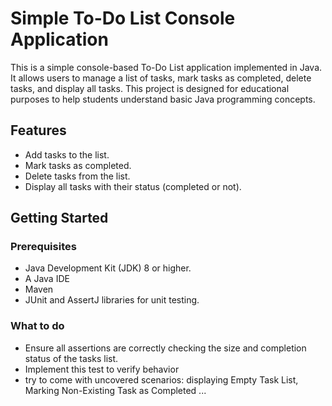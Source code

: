# Simple To-Do List Console Application

This is a simple console-based To-Do List application implemented in Java. It allows users to manage a list of tasks, mark tasks as completed, delete tasks, and display all tasks. This project is designed for educational purposes to help students understand basic Java programming concepts.

## Features

- Add tasks to the list.
- Mark tasks as completed.
- Delete tasks from the list.
- Display all tasks with their status (completed or not).

## Getting Started

### Prerequisites
- Java Development Kit (JDK) 8 or higher.
- A Java IDE 
- Maven 
- JUnit and AssertJ libraries for unit testing.

### What to do
- Ensure all assertions are correctly checking the size and completion status of the tasks list.
- Implement this test to verify behavior
- try to come with uncovered scenarios: displaying Empty Task List, Marking Non-Existing Task as Completed ...